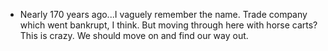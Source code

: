 - Nearly 170 years ago...I vaguely remember the name. Trade company which went bankrupt, I think. But moving through here with horse carts? This is crazy.
  We should move on and find our way out.
